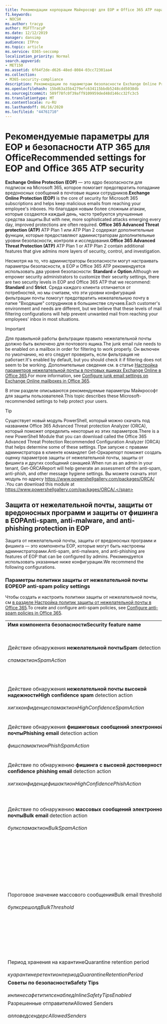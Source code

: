 ```yaml
---
title: Рекомендации корпорации Майкрософт для EOP и Office 365 ATP параметры безопасности, рекомендации, инфраструктура политики отправителей, создание отчетов о сообщениях на основе домена и соответствие, DomainKeys identified mail идентифицированные сообщения, действия, как работает, базовые показатели безопасности, базовые показатели для EOP, базовые показатели для ATP, Setup ATP, Настройка EOP, Настройка ATP, Настройка EOP, Настройка безопасности
f1.keywords:
- NOCSH
ms.author: tracyp
author: MSFTTracyP
ms.date: 12/12/2019
manager: dansimp
audience: ITPro
ms.topic: article
ms.service: O365-seccomp
localization_priority: Normal
search.appverid:
- MET150
ms.assetid: 6f64f2de-d626-48ed-8084-03cc72301aa4
ms.collection:
- M365-security-compliance
description: Рекомендации по параметрам безопасности Exchange Online Protection (EOP) и Advanced Threat protection (ATP) Каковы текущие рекомендации по стандартной защите? Что следует использовать, если требуется более высокий ранг? И какие дополнительные возможности вы получаете, если вы также используете Advanced Threat protection (ATP)?
ms.openlocfilehash: 15bd63a35b4279efc634115bbdb5248cdd5038db
ms.sourcegitcommit: 589f78fc0f39aff9109959ded48d146cc32fc3c5
ms.translationtype: MT
ms.contentlocale: ru-RU
ms.lasthandoff: 06/16/2020
ms.locfileid: "44761710"
---
```

# <a name="recommended-settings-for-eop-and-office-365-atp-security"></a><span data-ttu-id="83c0c-106">Рекомендуемые параметры для EOP и безопасности ATP 365 для Office</span><span class="sxs-lookup"><span data-stu-id="83c0c-106">Recommended settings for EOP and Office 365 ATP security</span></span>

<span data-ttu-id="83c0c-107">**Exchange Online Protection (EOP)** — это ядро безопасности для подписок на Microsoft 365, которое помогает предотвратить попадание вредоносных сообщений в почтовые ящики сотрудников.</span><span class="sxs-lookup"><span data-stu-id="83c0c-107">**Exchange Online Protection (EOP)** is the core of security for Microsoft 365 subscriptions and helps keep malicious emails from reaching your employee's inboxes.</span></span> <span data-ttu-id="83c0c-108">Но благодаря новым более сложным атакам, которые создаются каждый день, часто требуются улучшенные средства защиты.</span><span class="sxs-lookup"><span data-stu-id="83c0c-108">But with new, more sophisticated attacks emerging every day, improved protections are often required.</span></span> <span data-ttu-id="83c0c-109">**Office 365 Advanced Threat protection (ATP)** ATP Plan 1 или ATP Plan 2 содержат дополнительные функции, которые предоставляют администраторам дополнительные уровни безопасности, контроля и исследования.</span><span class="sxs-lookup"><span data-stu-id="83c0c-109">**Office 365 Advanced Threat Protection (ATP)** ATP Plan 1 or ATP Plan 2 contain additional features that give admins more layers of security, control, and investigation.</span></span>

<span data-ttu-id="83c0c-110">Несмотря на то, что администраторы безопасности могут настраивать параметры безопасности, в EOP и Office 365 ATP рекомендуется использовать два уровня безопасности: **Standard** и **Option**.</span><span class="sxs-lookup"><span data-stu-id="83c0c-110">Although we empower security administrators to customize their security settings, there are two security levels in EOP and Office 365 ATP that we recommend: **Standard** and **Strict**.</span></span> <span data-ttu-id="83c0c-111">Среда каждого клиента отличается от потребностей, но мы считаем, что эти уровни конфигураций фильтрации почты помогут предотвратить нежелательную почту в папке "Входящие" сотрудников в большинстве случаев.</span><span class="sxs-lookup"><span data-stu-id="83c0c-111">Each customer's environment and needs are different, but we believe that these levels of mail filtering configurations will help prevent unwanted mail from reaching your employees' inbox in most situations.</span></span>

> [!IMPORTANT]
> <span data-ttu-id="83c0c-112">Для правильной работы фильтрации правило нежелательной почты должно быть включено для почтового ящика.</span><span class="sxs-lookup"><span data-stu-id="83c0c-112">The junk email rule needs to be enabled on a mailbox in order for filtering to work properly.</span></span> <span data-ttu-id="83c0c-113">Он включен по умолчанию, но его следует проверить, если фильтрация не работает.</span><span class="sxs-lookup"><span data-stu-id="83c0c-113">It's enabled by default, but you should check it if filtering does not seem to be working.</span></span> <span data-ttu-id="83c0c-114">Дополнительные сведения см. в статье [Настройка параметров нежелательной почты в почтовых ящиках Exchange Online в Office 365](configure-junk-email-settings-on-exo-mailboxes.md).</span><span class="sxs-lookup"><span data-stu-id="83c0c-114">For more information, see [Configure junk email settings on Exchange Online mailboxes in Office 365](configure-junk-email-settings-on-exo-mailboxes.md).</span></span>

<span data-ttu-id="83c0c-115">В этом разделе описываются рекомендуемые параметры Майкрософт для защиты пользователей.</span><span class="sxs-lookup"><span data-stu-id="83c0c-115">This topic describes these Microsoft-recommended settings to help protect your users.</span></span>

> [!TIP]
> <span data-ttu-id="83c0c-116">Существует новый модуль PowerShell, который можно скачать под названием Office 365 Advanced Threat protection Analyzer (ORCA), который поможет определить некоторые из этих параметров.</span><span class="sxs-lookup"><span data-stu-id="83c0c-116">There is a new PowerShell Module that you can download called the Office 365 Advanced Threat Protection Recommended Configuration Analyzer (ORCA) that helps determine some of these settings.</span></span> <span data-ttu-id="83c0c-117">При запуске с правами администратора в клиенте командлет Get-Оркарепорт поможет создать оценку параметров защиты от нежелательной почты, защиты от фишинга и других сообщений санацией.</span><span class="sxs-lookup"><span data-stu-id="83c0c-117">When run as an admin in your tenant, Get-ORCAReport will help generate an assessment of the anti-spam, anti-phish, and other message hygiene settings.</span></span> <span data-ttu-id="83c0c-118">Вы можете скачать этот модуль по адресу https://www.powershellgallery.com/packages/ORCA/ .</span><span class="sxs-lookup"><span data-stu-id="83c0c-118">You can download this module at https://www.powershellgallery.com/packages/ORCA/.</span></span>

## <a name="anti-spam-anti-malware-and-anti-phishing-protection-in-eop"></a><span data-ttu-id="83c0c-119">Защита от нежелательной почты, защиты от вредоносных программ и защиты от фишинга в EOP</span><span class="sxs-lookup"><span data-stu-id="83c0c-119">Anti-spam, anti-malware, and anti-phishing protection in EOP</span></span>

<span data-ttu-id="83c0c-120">Защита от нежелательной почты, защиты от вредоносных программ и фишинга — это компоненты EOP, которые могут быть настроены администраторами.</span><span class="sxs-lookup"><span data-stu-id="83c0c-120">Anti-spam, anti-malware, and anti-phishing are features of EOP that can be configured by admins.</span></span> <span data-ttu-id="83c0c-121">Рекомендуется использовать указанные ниже конфигурации.</span><span class="sxs-lookup"><span data-stu-id="83c0c-121">We recommend the following configurations.</span></span>

### <a name="eop-anti-spam-policy-settings"></a><span data-ttu-id="83c0c-122">Параметры политики защиты от нежелательной почты EOP</span><span class="sxs-lookup"><span data-stu-id="83c0c-122">EOP anti-spam policy settings</span></span>

<span data-ttu-id="83c0c-123">Чтобы создать и настроить политики защиты от нежелательной почты, см [в разделе Настройка политик защиты от нежелательной почты в Office 365](configure-your-spam-filter-policies.md).</span><span class="sxs-lookup"><span data-stu-id="83c0c-123">To create and configure anti-spam policies, see [Configure anti-spam policies in Office 365](configure-your-spam-filter-policies.md).</span></span>

|||||
|---|---|---|---|
|<span data-ttu-id="83c0c-124">**Имя компонента безопасности**</span><span class="sxs-lookup"><span data-stu-id="83c0c-124">**Security feature name**</span></span>|<span data-ttu-id="83c0c-125">**Standard**</span><span class="sxs-lookup"><span data-stu-id="83c0c-125">**Standard**</span></span>|<span data-ttu-id="83c0c-126">**Жестк**</span><span class="sxs-lookup"><span data-stu-id="83c0c-126">**Strict**</span></span>|<span data-ttu-id="83c0c-127">**Comment**</span><span class="sxs-lookup"><span data-stu-id="83c0c-127">**Comment**</span></span>|
|<span data-ttu-id="83c0c-128">Действие обнаружения **нежелательной почты**</span><span class="sxs-lookup"><span data-stu-id="83c0c-128">**Spam** detection action</span></span> <br/><br/> <span data-ttu-id="83c0c-129">_спамактион_</span><span class="sxs-lookup"><span data-stu-id="83c0c-129">_SpamAction_</span></span>|<span data-ttu-id="83c0c-130">**Переместить сообщение в папку "Нежелательная почта"**</span><span class="sxs-lookup"><span data-stu-id="83c0c-130">**Move message to Junk Email folder**</span></span> <br/><br/> `MoveToJmf`|<span data-ttu-id="83c0c-131">**Отправить сообщение на карантин**</span><span class="sxs-lookup"><span data-stu-id="83c0c-131">**Quarantine message**</span></span> <br/><br/> `Quarantine`||
|<span data-ttu-id="83c0c-132">Действие обнаружения **нежелательной почты высокой надежности**</span><span class="sxs-lookup"><span data-stu-id="83c0c-132">**High confidence spam** detection action</span></span> <br/><br/> <span data-ttu-id="83c0c-133">_хигхконфиденцеспамактион_</span><span class="sxs-lookup"><span data-stu-id="83c0c-133">_HighConfidenceSpamAction_</span></span>|<span data-ttu-id="83c0c-134">**Отправить сообщение на карантин**</span><span class="sxs-lookup"><span data-stu-id="83c0c-134">**Quarantine message**</span></span> <br/><br/> `Quarantine`|<span data-ttu-id="83c0c-135">**Отправить сообщение на карантин**</span><span class="sxs-lookup"><span data-stu-id="83c0c-135">**Quarantine message**</span></span> <br/><br/> `Quarantine`||
|<span data-ttu-id="83c0c-136">Действие обнаружения **фишинговых сообщений электронной почты**</span><span class="sxs-lookup"><span data-stu-id="83c0c-136">**Phishing email** detection action</span></span> <br/><br/> <span data-ttu-id="83c0c-137">_фишспамактион_</span><span class="sxs-lookup"><span data-stu-id="83c0c-137">_PhishSpamAction_</span></span>|<span data-ttu-id="83c0c-138">**Отправить сообщение на карантин**</span><span class="sxs-lookup"><span data-stu-id="83c0c-138">**Quarantine message**</span></span> <br/><br/> `Quarantine`|<span data-ttu-id="83c0c-139">**Отправить сообщение на карантин**</span><span class="sxs-lookup"><span data-stu-id="83c0c-139">**Quarantine message**</span></span> <br/><br/> `Quarantine`||
|<span data-ttu-id="83c0c-140">Действие по обнаружению **фишинга с высокой достоверностью**</span><span class="sxs-lookup"><span data-stu-id="83c0c-140">**High confidence phishing email** detection action</span></span> <br/><br/> <span data-ttu-id="83c0c-141">_хигхконфиденцефишактион_</span><span class="sxs-lookup"><span data-stu-id="83c0c-141">_HighConfidencePhishAction_</span></span>|<span data-ttu-id="83c0c-142">**Отправить сообщение на карантин**</span><span class="sxs-lookup"><span data-stu-id="83c0c-142">**Quarantine message**</span></span> <br/><br/> `Quarantine`|<span data-ttu-id="83c0c-143">**Отправить сообщение на карантин**</span><span class="sxs-lookup"><span data-stu-id="83c0c-143">**Quarantine message**</span></span> <br/><br/> `Quarantine`||
|<span data-ttu-id="83c0c-144">Действие по обнаружению **массовых сообщений электронной почты**</span><span class="sxs-lookup"><span data-stu-id="83c0c-144">**Bulk email** detection action</span></span> <br/><br/> <span data-ttu-id="83c0c-145">_булкспамактион_</span><span class="sxs-lookup"><span data-stu-id="83c0c-145">_BulkSpamAction_</span></span>|<span data-ttu-id="83c0c-146">**Переместить сообщение в папку "Нежелательная почта"**</span><span class="sxs-lookup"><span data-stu-id="83c0c-146">**Move message to Junk Email folder**</span></span> <br/><br/> `MoveToJmf`|<span data-ttu-id="83c0c-147">**Отправить сообщение на карантин**</span><span class="sxs-lookup"><span data-stu-id="83c0c-147">**Quarantine message**</span></span> <br/><br/> `Quarantine`||
|<span data-ttu-id="83c0c-148">Пороговое значение массового сообщения</span><span class="sxs-lookup"><span data-stu-id="83c0c-148">Bulk email threshold</span></span> <br/><br/> <span data-ttu-id="83c0c-149">_булксрешолд_</span><span class="sxs-lookup"><span data-stu-id="83c0c-149">_BulkThreshold_</span></span>|<span data-ttu-id="83c0c-150">6 </span><span class="sxs-lookup"><span data-stu-id="83c0c-150">6</span></span>|<span data-ttu-id="83c0c-151">4 </span><span class="sxs-lookup"><span data-stu-id="83c0c-151">4</span></span>|<span data-ttu-id="83c0c-152">Значение по умолчанию в настоящий момент равно 7, но рекомендуется изменить его на 6.</span><span class="sxs-lookup"><span data-stu-id="83c0c-152">The default value is currently 7, but we recommend that you change it to 6.</span></span> <span data-ttu-id="83c0c-153">Дополнительные сведения см. [в статье уровень жалоб (BCL) в Office 365](bulk-complaint-level-values.md).</span><span class="sxs-lookup"><span data-stu-id="83c0c-153">For details, see [Bulk complaint level (BCL) in Office 365](bulk-complaint-level-values.md).</span></span>|
|<span data-ttu-id="83c0c-154">Период хранения на карантине</span><span class="sxs-lookup"><span data-stu-id="83c0c-154">Quarantine retention period</span></span> <br/><br/> <span data-ttu-id="83c0c-155">_куарантинеретентионпериод_</span><span class="sxs-lookup"><span data-stu-id="83c0c-155">_QuarantineRetentionPeriod_</span></span>|<span data-ttu-id="83c0c-156">30 дней</span><span class="sxs-lookup"><span data-stu-id="83c0c-156">30 days</span></span>|<span data-ttu-id="83c0c-157">30 дней</span><span class="sxs-lookup"><span data-stu-id="83c0c-157">30 days</span></span>||
|<span data-ttu-id="83c0c-158">**Советы по безопасности**</span><span class="sxs-lookup"><span data-stu-id="83c0c-158">**Safety Tips**</span></span> <br/><br/> <span data-ttu-id="83c0c-159">_инлинесафетитипсенаблед_</span><span class="sxs-lookup"><span data-stu-id="83c0c-159">_InlineSafetyTipsEnabled_</span></span>|<span data-ttu-id="83c0c-160">Вкл.</span><span class="sxs-lookup"><span data-stu-id="83c0c-160">On</span></span> <br/><br/> `$true`|<span data-ttu-id="83c0c-161">Вкл.</span><span class="sxs-lookup"><span data-stu-id="83c0c-161">On</span></span> <br/><br/> `$true`||
|<span data-ttu-id="83c0c-162">Разрешенные отправители</span><span class="sxs-lookup"><span data-stu-id="83c0c-162">Allowed Senders</span></span> <br/><br/> <span data-ttu-id="83c0c-163">_алловедсендерс_</span><span class="sxs-lookup"><span data-stu-id="83c0c-163">_AllowedSenders_</span></span>|<span data-ttu-id="83c0c-164">Нет</span><span class="sxs-lookup"><span data-stu-id="83c0c-164">None</span></span>|<span data-ttu-id="83c0c-165">Нет</span><span class="sxs-lookup"><span data-stu-id="83c0c-165">None</span></span>||
|<span data-ttu-id="83c0c-166">Допустимые домены отправителей</span><span class="sxs-lookup"><span data-stu-id="83c0c-166">Allowed Sender Domains</span></span> <br/><br/> <span data-ttu-id="83c0c-167">_алловедсендердомаинс_</span><span class="sxs-lookup"><span data-stu-id="83c0c-167">_AllowedSenderDomains_</span></span>|<span data-ttu-id="83c0c-168">Нет</span><span class="sxs-lookup"><span data-stu-id="83c0c-168">None</span></span>|<span data-ttu-id="83c0c-169">Нет</span><span class="sxs-lookup"><span data-stu-id="83c0c-169">None</span></span>|<span data-ttu-id="83c0c-170">Добавление доменов, которым вы владеете (также известными как _обслуживаемые домены_), в список разрешенных отправителей не требуется.</span><span class="sxs-lookup"><span data-stu-id="83c0c-170">Adding domains that you own (also known as _accepted domains_) to the allowed senders list is not required.</span></span> <span data-ttu-id="83c0c-171">На самом деле он считается высоким риском, так как создает возможности для неудачных субъектов, чтобы отправлять вам сообщения, которые в противном случае будут отфильтровать. Используйте [логику подделки](learn-about-spoof-intelligence.md) в центре безопасности & соответствия требованиям на странице **Параметры защиты от нежелательной почты** , чтобы просмотреть всех отправителей, которые подделывать адреса электронной почты отправителя в доменах электронной почты организации или подделывать адреса электронной почты отправителя во внешних доменах.</span><span class="sxs-lookup"><span data-stu-id="83c0c-171">In fact, it's considered high risk since it creates opportunities for bad actors to send you mail that would otherwise be filtered out. Use [spoof intelligence](learn-about-spoof-intelligence.md) in the Security & Compliance Center on the **Anti-spam settings** page to review all senders who are spoofing sender email addresses in your organization's email domains or spoofing sender email addresses in external domains.</span></span>|
|<span data-ttu-id="83c0c-172">Заблокированные отправители</span><span class="sxs-lookup"><span data-stu-id="83c0c-172">Blocked Senders</span></span> <br/><br/> <span data-ttu-id="83c0c-173">_блоккедсендерс_</span><span class="sxs-lookup"><span data-stu-id="83c0c-173">_BlockedSenders_</span></span>|<span data-ttu-id="83c0c-174">Нет</span><span class="sxs-lookup"><span data-stu-id="83c0c-174">None</span></span>|<span data-ttu-id="83c0c-175">Нет</span><span class="sxs-lookup"><span data-stu-id="83c0c-175">None</span></span>||
|<span data-ttu-id="83c0c-176">Заблокированные домены отправителей</span><span class="sxs-lookup"><span data-stu-id="83c0c-176">Blocked Sender Domains</span></span> <br/><br/> <span data-ttu-id="83c0c-177">_блоккедсендердомаинс_</span><span class="sxs-lookup"><span data-stu-id="83c0c-177">_BlockedSenderDomains_</span></span>|<span data-ttu-id="83c0c-178">Нет</span><span class="sxs-lookup"><span data-stu-id="83c0c-178">None</span></span>|<span data-ttu-id="83c0c-179">Нет</span><span class="sxs-lookup"><span data-stu-id="83c0c-179">None</span></span>||
|<span data-ttu-id="83c0c-180">**Включить уведомления пользователя о нежелательной почте**</span><span class="sxs-lookup"><span data-stu-id="83c0c-180">**Enable end-user spam notifications**</span></span> <br/><br/> <span data-ttu-id="83c0c-181">_енаблиндусерспамнотификатионс_</span><span class="sxs-lookup"><span data-stu-id="83c0c-181">_EnableEndUserSpamNotifications_</span></span>|<span data-ttu-id="83c0c-182">Включена</span><span class="sxs-lookup"><span data-stu-id="83c0c-182">Enabled</span></span> <br/><br/> `$true`|<span data-ttu-id="83c0c-183">Включена</span><span class="sxs-lookup"><span data-stu-id="83c0c-183">Enabled</span></span> <br/><br/> `$true`||
|<span data-ttu-id="83c0c-184">**Отправлять уведомления пользователя о нежелательной почте каждые (дн.)**</span><span class="sxs-lookup"><span data-stu-id="83c0c-184">**Send end-user spam notifications every (days)**</span></span> <br/><br/> <span data-ttu-id="83c0c-185">_ендусерспамнотификатионфрекуенци_</span><span class="sxs-lookup"><span data-stu-id="83c0c-185">_EndUserSpamNotificationFrequency_</span></span>|<span data-ttu-id="83c0c-186">за 3 дня;</span><span class="sxs-lookup"><span data-stu-id="83c0c-186">3 days</span></span>|<span data-ttu-id="83c0c-187">за 3 дня;</span><span class="sxs-lookup"><span data-stu-id="83c0c-187">3 days</span></span>||
|<span data-ttu-id="83c0c-188">**Нежелательная почта**</span><span class="sxs-lookup"><span data-stu-id="83c0c-188">**Spam ZAP**</span></span> <br/><br/> <span data-ttu-id="83c0c-189">_спамзапенаблед_</span><span class="sxs-lookup"><span data-stu-id="83c0c-189">_SpamZapEnabled_</span></span>|<span data-ttu-id="83c0c-190">Включена</span><span class="sxs-lookup"><span data-stu-id="83c0c-190">Enabled</span></span> <br/><br/> `$true`|<span data-ttu-id="83c0c-191">Включена</span><span class="sxs-lookup"><span data-stu-id="83c0c-191">Enabled</span></span> <br/><br/> `$true`||
|<span data-ttu-id="83c0c-192">**Фишинг ZAP**</span><span class="sxs-lookup"><span data-stu-id="83c0c-192">**Phish ZAP**</span></span> <br/><br/> <span data-ttu-id="83c0c-193">_фишзапенаблед_</span><span class="sxs-lookup"><span data-stu-id="83c0c-193">_PhishZapEnabled_</span></span>|<span data-ttu-id="83c0c-194">Включена</span><span class="sxs-lookup"><span data-stu-id="83c0c-194">Enabled</span></span> <br/><br/> `$true`|<span data-ttu-id="83c0c-195">Включена</span><span class="sxs-lookup"><span data-stu-id="83c0c-195">Enabled</span></span> <br/><br/> `$true`||
|<span data-ttu-id="83c0c-196">_маркасспамбулкмаил_</span><span class="sxs-lookup"><span data-stu-id="83c0c-196">_MarkAsSpamBulkMail_</span></span>|<span data-ttu-id="83c0c-197">Вкл.</span><span class="sxs-lookup"><span data-stu-id="83c0c-197">On</span></span>|<span data-ttu-id="83c0c-198">Вкл.</span><span class="sxs-lookup"><span data-stu-id="83c0c-198">On</span></span>|<span data-ttu-id="83c0c-199">Этот параметр доступен только в PowerShell.</span><span class="sxs-lookup"><span data-stu-id="83c0c-199">This setting is only available in PowerShell.</span></span>|
|

<span data-ttu-id="83c0c-200">В политиках защиты от нежелательной почты можно использовать несколько дополнительных параметров расширенного фильтра нежелательной почты.</span><span class="sxs-lookup"><span data-stu-id="83c0c-200">There are several other Advanced Spam Filter (ASF) settings in anti-spam policies that are in the process of being deprecated.</span></span> <span data-ttu-id="83c0c-201">Дополнительные сведения о временных шкалах для амортизации этих функций будут общаться за пределом этой темы.</span><span class="sxs-lookup"><span data-stu-id="83c0c-201">More information on the timelines for the depreciation of these features will be communicated outside of this topic.</span></span>

<span data-ttu-id="83c0c-202">Рекомендуется **отключить эти параметры ASF** для **стандартных** и **ограниченных** уровней.</span><span class="sxs-lookup"><span data-stu-id="83c0c-202">We recommend that you turn these ASF settings **Off** for both **Standard** and **Strict** levels.</span></span> <span data-ttu-id="83c0c-203">Дополнительные сведения о параметрах ASF приведены [в разделе Advanced спам Filtering (ASF) в Office 365](advanced-spam-filtering-asf-options.md).</span><span class="sxs-lookup"><span data-stu-id="83c0c-203">For more information about ASF settings, see [Advanced Spam Filter (ASF) settings in Office 365](advanced-spam-filtering-asf-options.md).</span></span>

|||
|---|---|
|<span data-ttu-id="83c0c-204">**Имя компонента безопасности**</span><span class="sxs-lookup"><span data-stu-id="83c0c-204">**Security feature name**</span></span>|<span data-ttu-id="83c0c-205">**Comment**</span><span class="sxs-lookup"><span data-stu-id="83c0c-205">**Comment**</span></span>|
|<span data-ttu-id="83c0c-206">**Ссылки на изображения с удаленными сайтами** (_инкреасескоревисимажелинкс_)</span><span class="sxs-lookup"><span data-stu-id="83c0c-206">**Image links to remote sites** (_IncreaseScoreWithImageLinks_)</span></span>||
|<span data-ttu-id="83c0c-207">**Числовой IP-адрес в URL-адресе** (_инкреасескоревиснумериЦипс_)</span><span class="sxs-lookup"><span data-stu-id="83c0c-207">**Numeric IP address in URL** (_IncreaseScoreWithNumericIps_)</span></span>||
|<span data-ttu-id="83c0c-208">**UL-перенаправление на другой порт** (_инкреасескоревисредиректтусерпорт_)</span><span class="sxs-lookup"><span data-stu-id="83c0c-208">**UL redirect to other port** (_IncreaseScoreWithRedirectToOtherPort_)</span></span>||
|<span data-ttu-id="83c0c-209">**URL-адрес для веб-сайтов BIZ или info** (_инкреасескоревисбизоринфаурлс_)</span><span class="sxs-lookup"><span data-stu-id="83c0c-209">**URL to .biz or .info websites** (_IncreaseScoreWithBizOrInfoUrls_)</span></span>||
|<span data-ttu-id="83c0c-210">**Пустые сообщения** (_маркасспамемптимессажес_)</span><span class="sxs-lookup"><span data-stu-id="83c0c-210">**Empty messages** (_MarkAsSpamEmptyMessages_)</span></span>||
|<span data-ttu-id="83c0c-211">**JavaScript или VBScript в HTML** (_маркасспамжаваскриптинхтмл_)</span><span class="sxs-lookup"><span data-stu-id="83c0c-211">**JavaScript or VBScript in HTML** (_MarkAsSpamJavaScriptInHtml_)</span></span>||
|<span data-ttu-id="83c0c-212">**Теги Frame или IFRAME в HTML** (_маркасспамфрамесинхтмл_)</span><span class="sxs-lookup"><span data-stu-id="83c0c-212">**Frame or IFrame tags in HTML** (_MarkAsSpamFramesInHtml_)</span></span>||
|<span data-ttu-id="83c0c-213">**Теги объекта в HTML** (_маркасспамобжекттагсинхтмл_)</span><span class="sxs-lookup"><span data-stu-id="83c0c-213">**Object tags in HTML** (_MarkAsSpamObjectTagsInHtml_)</span></span>||
|<span data-ttu-id="83c0c-214">**Внедрение тегов в HTML** (_маркасспамембедтагсинхтмл_)</span><span class="sxs-lookup"><span data-stu-id="83c0c-214">**Embed tags in HTML** (_MarkAsSpamEmbedTagsInHtml_)</span></span>||
|<span data-ttu-id="83c0c-215">**Теги форм в HTML** (_маркасспамформтагсинхтмл_)</span><span class="sxs-lookup"><span data-stu-id="83c0c-215">**Form tags in HTML** (_MarkAsSpamFormTagsInHtml_)</span></span>||
|<span data-ttu-id="83c0c-216">**Ошибки на веб-сайте в HTML** (_маркасспамвеббугсинхтмл_)</span><span class="sxs-lookup"><span data-stu-id="83c0c-216">**Web bugs in HTML** (_MarkAsSpamWebBugsInHtml_)</span></span>||
|<span data-ttu-id="83c0c-217">**Применение списка конфиденциальных слов** (_маркасспамсенситивевордлист_)</span><span class="sxs-lookup"><span data-stu-id="83c0c-217">**Apply sensitive word list** (_MarkAsSpamSensitiveWordList_)</span></span>||
|<span data-ttu-id="83c0c-218">**Запись SPF: неисправность жесткого диска** (_маркасспамспфрекордхардфаил_)</span><span class="sxs-lookup"><span data-stu-id="83c0c-218">**SPF record: hard fail** (_MarkAsSpamSpfRecordHardFail_)</span></span>||
|<span data-ttu-id="83c0c-219">**Фильтрация кодов отправителя: неисправность** (_маркасспамфромаддрессаусфаил_)</span><span class="sxs-lookup"><span data-stu-id="83c0c-219">**Conditional Sender ID filtering: hard fail** (_MarkAsSpamFromAddressAuthFail_)</span></span>||
|<span data-ttu-id="83c0c-220">**Рассеивание отчета о недоставке** (_маркасспамндрбаккскаттер_)</span><span class="sxs-lookup"><span data-stu-id="83c0c-220">**NDR backscatter** (_MarkAsSpamNdrBackscatter_)</span></span>||
|

#### <a name="eop-outbound-spam-policy-settings"></a><span data-ttu-id="83c0c-221">Параметры политики исходящей нежелательной почты EOP</span><span class="sxs-lookup"><span data-stu-id="83c0c-221">EOP outbound spam policy settings</span></span>

<span data-ttu-id="83c0c-222">Чтобы создать и настроить политики нежелательной почты, см [в разделе Настройка фильтрации исходящих нежелательной почты в Office 365](configure-the-outbound-spam-policy.md).</span><span class="sxs-lookup"><span data-stu-id="83c0c-222">To create and configure outbound spam policies, see [Configure outbound spam filtering in Office 365](configure-the-outbound-spam-policy.md).</span></span>

<span data-ttu-id="83c0c-223">Дополнительные сведения о пределах отправки по умолчанию в [службе см.](https://docs.microsoft.com/office365/servicedescriptions/exchange-online-service-description/exchange-online-limits#sending-limits-1)</span><span class="sxs-lookup"><span data-stu-id="83c0c-223">For more information about the default sending limits in the service, see [Sending limits](https://docs.microsoft.com/office365/servicedescriptions/exchange-online-service-description/exchange-online-limits#sending-limits-1)</span></span>

|||||
|---|---|---|---|
|<span data-ttu-id="83c0c-224">**Имя компонента безопасности**</span><span class="sxs-lookup"><span data-stu-id="83c0c-224">**Security feature name**</span></span>|<span data-ttu-id="83c0c-225">**Standard**</span><span class="sxs-lookup"><span data-stu-id="83c0c-225">**Standard**</span></span>|<span data-ttu-id="83c0c-226">**Жестк**</span><span class="sxs-lookup"><span data-stu-id="83c0c-226">**Strict**</span></span>|<span data-ttu-id="83c0c-227">**Comment**</span><span class="sxs-lookup"><span data-stu-id="83c0c-227">**Comment**</span></span>|
|<span data-ttu-id="83c0c-228">**Максимальное количество получателей на одного пользователя: внешнее почасовое ограничение**</span><span class="sxs-lookup"><span data-stu-id="83c0c-228">**Maximum number of recipients per user: External hourly limit**</span></span> <br/><br/> <span data-ttu-id="83c0c-229">_реЦипиентлимитекстерналперхаур_</span><span class="sxs-lookup"><span data-stu-id="83c0c-229">_RecipientLimitExternalPerHour_</span></span>|<span data-ttu-id="83c0c-230">500</span><span class="sxs-lookup"><span data-stu-id="83c0c-230">500</span></span>|<span data-ttu-id="83c0c-231">400</span><span class="sxs-lookup"><span data-stu-id="83c0c-231">400</span></span>||
|<span data-ttu-id="83c0c-232">**Максимальное количество получателей на одного пользователя: внутреннее почасовое ограничение**</span><span class="sxs-lookup"><span data-stu-id="83c0c-232">**Maximum number of recipients per user: Internal hourly limit**</span></span> <br/><br/> <span data-ttu-id="83c0c-233">_реЦипиентлимитинтерналперхаур_</span><span class="sxs-lookup"><span data-stu-id="83c0c-233">_RecipientLimitInternalPerHour_</span></span>|<span data-ttu-id="83c0c-234">1000</span><span class="sxs-lookup"><span data-stu-id="83c0c-234">1000</span></span>|<span data-ttu-id="83c0c-235">800</span><span class="sxs-lookup"><span data-stu-id="83c0c-235">800</span></span>||
|<span data-ttu-id="83c0c-236">**Максимальное количество получателей на одного пользователя: ежедневное ограничение**</span><span class="sxs-lookup"><span data-stu-id="83c0c-236">**Maximum number of recipients per user: Daily limit**</span></span> <br/><br/> <span data-ttu-id="83c0c-237">_реЦипиентлимитпердай_</span><span class="sxs-lookup"><span data-stu-id="83c0c-237">_RecipientLimitPerDay_</span></span>|<span data-ttu-id="83c0c-238">1000</span><span class="sxs-lookup"><span data-stu-id="83c0c-238">1000</span></span>|<span data-ttu-id="83c0c-239">800</span><span class="sxs-lookup"><span data-stu-id="83c0c-239">800</span></span>||
|<span data-ttu-id="83c0c-240">**Действие при превышении пользователем предельных значений**</span><span class="sxs-lookup"><span data-stu-id="83c0c-240">**Action when a user exceeds the limits**</span></span> <br/><br/> <span data-ttu-id="83c0c-241">_актионвхенсрешолдреачед_</span><span class="sxs-lookup"><span data-stu-id="83c0c-241">_ActionWhenThresholdReached_</span></span>|<span data-ttu-id="83c0c-242">**Запретить пользователю отправлять почту**</span><span class="sxs-lookup"><span data-stu-id="83c0c-242">**Restrict the user from sending mail**</span></span> <br/><br/> `BlockUser`|<span data-ttu-id="83c0c-243">**Запретить пользователю отправлять почту**</span><span class="sxs-lookup"><span data-stu-id="83c0c-243">**Restrict the user from sending mail**</span></span> <br/><br/> `BlockUser`||
|

### <a name="eop-anti-malware-policy-settings"></a><span data-ttu-id="83c0c-244">Параметры политики защиты от вредоносных программ EOP</span><span class="sxs-lookup"><span data-stu-id="83c0c-244">EOP anti-malware policy settings</span></span>

<span data-ttu-id="83c0c-245">Чтобы создать и настроить политики защиты от вредоносных программ, ознакомьтесь со статьей [Настройка политик защиты от вредоносных программ в Office 365](configure-anti-malware-policies.md).</span><span class="sxs-lookup"><span data-stu-id="83c0c-245">To create and configure anti-malware policies, see [Configure anti-malware policies in Office 365](configure-anti-malware-policies.md).</span></span>

|||||
|---|---|---|---|
|<span data-ttu-id="83c0c-246">**Имя компонента безопасности**</span><span class="sxs-lookup"><span data-stu-id="83c0c-246">**Security feature name**</span></span>|<span data-ttu-id="83c0c-247">**Standard**</span><span class="sxs-lookup"><span data-stu-id="83c0c-247">**Standard**</span></span>|<span data-ttu-id="83c0c-248">**Жестк**</span><span class="sxs-lookup"><span data-stu-id="83c0c-248">**Strict**</span></span>|<span data-ttu-id="83c0c-249">**Comment**</span><span class="sxs-lookup"><span data-stu-id="83c0c-249">**Comment**</span></span>|
|<span data-ttu-id="83c0c-250">**Хотите ли вы уведомлять получателей, если их сообщения помещены в карантин?**</span><span class="sxs-lookup"><span data-stu-id="83c0c-250">**Do you want to notify recipients if their messages are quarantined?**</span></span> <br/><br/> <span data-ttu-id="83c0c-251">_Действие_</span><span class="sxs-lookup"><span data-stu-id="83c0c-251">_Action_</span></span>|<span data-ttu-id="83c0c-252">Нет</span><span class="sxs-lookup"><span data-stu-id="83c0c-252">No</span></span> <br/><br/> <span data-ttu-id="83c0c-253">_DeleteMessage_</span><span class="sxs-lookup"><span data-stu-id="83c0c-253">_DeleteMessage_</span></span>|<span data-ttu-id="83c0c-254">Нет</span><span class="sxs-lookup"><span data-stu-id="83c0c-254">No</span></span> <br/><br/> <span data-ttu-id="83c0c-255">_DeleteMessage_</span><span class="sxs-lookup"><span data-stu-id="83c0c-255">_DeleteMessage_</span></span>|<span data-ttu-id="83c0c-256">Если во вложении электронной почты обнаружены вредоносные программы, сообщение помещается в карантин и может быть запущено только администратором.</span><span class="sxs-lookup"><span data-stu-id="83c0c-256">If malware is detected in an email attachment, the message is quarantined and can be released only by an admin.</span></span>|
|<span data-ttu-id="83c0c-257">**Фильтр типов вложений Common**</span><span class="sxs-lookup"><span data-stu-id="83c0c-257">**Common Attachment Types Filter**</span></span> <br/><br/> <span data-ttu-id="83c0c-258">_енаблефилефилтер_</span><span class="sxs-lookup"><span data-stu-id="83c0c-258">_EnableFileFilter_</span></span>|<span data-ttu-id="83c0c-259">Вкл.</span><span class="sxs-lookup"><span data-stu-id="83c0c-259">On</span></span> <br/><br/> `$true`|<span data-ttu-id="83c0c-260">Вкл.</span><span class="sxs-lookup"><span data-stu-id="83c0c-260">On</span></span> <br/><br/> `$true`|<span data-ttu-id="83c0c-261">Этот параметр позволяет поместить в карантин сообщения, содержащие исполняемые файлы, на основе типа файлов, независимо от содержимого вложения.</span><span class="sxs-lookup"><span data-stu-id="83c0c-261">This setting quarantines messages that contain executable attachments based on file type, regardless of the attachment content.</span></span>|
|<span data-ttu-id="83c0c-262">**Автоматическое удаление вредоносных программ с нулевым временем**</span><span class="sxs-lookup"><span data-stu-id="83c0c-262">**Malware Zero-hour Auto Purge**</span></span> <br/><br/> <span data-ttu-id="83c0c-263">_запенаблед_</span><span class="sxs-lookup"><span data-stu-id="83c0c-263">_ZapEnabled_</span></span>|<span data-ttu-id="83c0c-264">Вкл.</span><span class="sxs-lookup"><span data-stu-id="83c0c-264">On</span></span> <br/><br/> `$true`|<span data-ttu-id="83c0c-265">Вкл.</span><span class="sxs-lookup"><span data-stu-id="83c0c-265">On</span></span> <br/><br/> `$true`||
|<span data-ttu-id="83c0c-266">**Уведомление внутренних отправителей о** недоставленном сообщении</span><span class="sxs-lookup"><span data-stu-id="83c0c-266">**Notify internal senders** of the undelivered message</span></span> <br/><br/> <span data-ttu-id="83c0c-267">_енаблеинтерналсендернотификатионс_</span><span class="sxs-lookup"><span data-stu-id="83c0c-267">_EnableInternalSenderNotifications_</span></span>|<span data-ttu-id="83c0c-268">Отключено</span><span class="sxs-lookup"><span data-stu-id="83c0c-268">Disabled</span></span> <br/><br/> `$false`|<span data-ttu-id="83c0c-269">Отключено</span><span class="sxs-lookup"><span data-stu-id="83c0c-269">Disabled</span></span> <br/><br/> `$false`||
|<span data-ttu-id="83c0c-270">**Уведомление внешних отправителей** о недоставленном сообщении</span><span class="sxs-lookup"><span data-stu-id="83c0c-270">**Notify external senders** of the undelivered message</span></span> <br/><br/> <span data-ttu-id="83c0c-271">_енабликстерналсендернотификатионс_</span><span class="sxs-lookup"><span data-stu-id="83c0c-271">_EnableExternalSenderNotifications_</span></span>|<span data-ttu-id="83c0c-272">Отключено</span><span class="sxs-lookup"><span data-stu-id="83c0c-272">Disabled</span></span> <br/><br/> `$false`|<span data-ttu-id="83c0c-273">Отключено</span><span class="sxs-lookup"><span data-stu-id="83c0c-273">Disabled</span></span> <br/><br/> `$false`||
|

### <a name="eop-default-anti-phishing-policy-settings"></a><span data-ttu-id="83c0c-274">Параметры политики защиты от фишинга по умолчанию EOP</span><span class="sxs-lookup"><span data-stu-id="83c0c-274">EOP default anti-phishing policy settings</span></span>

<span data-ttu-id="83c0c-275">Дополнительные сведения об этих параметрах приведены в разделе [Параметры подделки](set-up-anti-phishing-policies.md#spoof-settings).</span><span class="sxs-lookup"><span data-stu-id="83c0c-275">For more information about these settings, see [Spoof settings](set-up-anti-phishing-policies.md#spoof-settings).</span></span> <span data-ttu-id="83c0c-276">Чтобы настроить эти параметры, ознакомьтесь со статьей [Настройка политик защиты от фишинга в EOP](configure-anti-phishing-policies-eop.md).</span><span class="sxs-lookup"><span data-stu-id="83c0c-276">To configure these settings, see [Configure anti-phishing policies in EOP](configure-anti-phishing-policies-eop.md).</span></span>

|||||
|---|---|---|---|
|<span data-ttu-id="83c0c-277">**Имя компонента безопасности**</span><span class="sxs-lookup"><span data-stu-id="83c0c-277">**Security feature name**</span></span>|<span data-ttu-id="83c0c-278">**Standard**</span><span class="sxs-lookup"><span data-stu-id="83c0c-278">**Standard**</span></span>|<span data-ttu-id="83c0c-279">**Жестк**</span><span class="sxs-lookup"><span data-stu-id="83c0c-279">**Strict**</span></span>|<span data-ttu-id="83c0c-280">**Comment**</span><span class="sxs-lookup"><span data-stu-id="83c0c-280">**Comment**</span></span>|
|<span data-ttu-id="83c0c-281">**Включение защиты от спуфинга**</span><span class="sxs-lookup"><span data-stu-id="83c0c-281">**Enable anti-spoofing protection**</span></span> <br/><br/> <span data-ttu-id="83c0c-282">_енаблеантиспуфенфорцемент_</span><span class="sxs-lookup"><span data-stu-id="83c0c-282">_EnableAntispoofEnforcement_</span></span>|<span data-ttu-id="83c0c-283">Вкл.</span><span class="sxs-lookup"><span data-stu-id="83c0c-283">On</span></span> <br/><br/> `$true`|<span data-ttu-id="83c0c-284">Вкл.</span><span class="sxs-lookup"><span data-stu-id="83c0c-284">On</span></span> <br/><br/> `$true`||
|<span data-ttu-id="83c0c-285">**Включить отправителя, не прошедшие проверку подлинности**</span><span class="sxs-lookup"><span data-stu-id="83c0c-285">**Enable Unauthenticated Sender**</span></span> <br/><br/> <span data-ttu-id="83c0c-286">_енаблеунаусентикатедсендер_</span><span class="sxs-lookup"><span data-stu-id="83c0c-286">_EnableUnauthenticatedSender_</span></span>|<span data-ttu-id="83c0c-287">Вкл.</span><span class="sxs-lookup"><span data-stu-id="83c0c-287">On</span></span> <br/><br/> `$true`|<span data-ttu-id="83c0c-288">Вкл.</span><span class="sxs-lookup"><span data-stu-id="83c0c-288">On</span></span> <br/><br/> `$true`|<span data-ttu-id="83c0c-289">Добавляет вопросительный знак (?) в фотографию отправителя в Outlook для неопределенных поддельных отправителей.</span><span class="sxs-lookup"><span data-stu-id="83c0c-289">Adds a question mark (?) to the sender's photo in Outlook for unidentified spoofed senders.</span></span> <span data-ttu-id="83c0c-290">Дополнительные сведения см в разделе [Параметры подделки в политиках защиты от фишинга](set-up-anti-phishing-policies.md).</span><span class="sxs-lookup"><span data-stu-id="83c0c-290">For more information, see [Spoof settings in anti-phishing policies](set-up-anti-phishing-policies.md).</span></span>|
|<span data-ttu-id="83c0c-291">**Если сообщение электронной почты отправлено пользователем, который не может подменить ваш домен**</span><span class="sxs-lookup"><span data-stu-id="83c0c-291">**If email is sent by someone who's not allowed to spoof your domain**</span></span> <br/><br/> <span data-ttu-id="83c0c-292">_аусентикатионфаилактион_</span><span class="sxs-lookup"><span data-stu-id="83c0c-292">_AuthenticationFailAction_</span></span>|<span data-ttu-id="83c0c-293">**Перемещение сообщения в папки "Нежелательная почта" получателей**</span><span class="sxs-lookup"><span data-stu-id="83c0c-293">**Move message to the recipients' Junk Email folders**</span></span> <br/><br/> `MoveToJmf`|<span data-ttu-id="83c0c-294">**Помещать сообщение в карантин**</span><span class="sxs-lookup"><span data-stu-id="83c0c-294">**Quarantine the message**</span></span> <br/><br/> `Quarantine`|<span data-ttu-id="83c0c-295">Это относится к заблокированным отправителям в [аналитике подделки](learn-about-spoof-intelligence.md).</span><span class="sxs-lookup"><span data-stu-id="83c0c-295">This applies to blocked senders in [spoof intelligence](learn-about-spoof-intelligence.md).</span></span>|
|

## <a name="office-365-advanced-threat-protection-security"></a><span data-ttu-id="83c0c-296">Безопасность Advanced Threat Protection в Office 365</span><span class="sxs-lookup"><span data-stu-id="83c0c-296">Office 365 Advanced Threat Protection security</span></span>

<span data-ttu-id="83c0c-297">Дополнительные преимущества для обеспечения безопасности возникают при использовании подписки на Office 365 Advanced Threat protection (ATP).</span><span class="sxs-lookup"><span data-stu-id="83c0c-297">Additional security benefits come with an Office 365 Advanced Threat Protection (ATP) subscription.</span></span> <span data-ttu-id="83c0c-298">Последние новости и сведения можно узнать [в статье Office 365 ATP](whats-new-in-office-365-atp.md).</span><span class="sxs-lookup"><span data-stu-id="83c0c-298">For the latest news and information, you can see [What's new in Office 365 ATP](whats-new-in-office-365-atp.md).</span></span>

<span data-ttu-id="83c0c-299">Пакет Office 365 ATP включает политики безопасных вложений и безопасных ссылок для предотвращения доставки электронной почты с потенциально вредоносными вложениями, а также для предотвращения щелчка потенциально небезопасных URL-адресов.</span><span class="sxs-lookup"><span data-stu-id="83c0c-299">Office 365 ATP includes the Safe Attachment and Safe Links policies to prevent email with potentially malicious attachments from being delivered, and to keep users from clicking potentially unsafe URLs.</span></span>

> [!IMPORTANT]
> <span data-ttu-id="83c0c-300">Расширенная защита от фишинга является одним из преимуществ подписки на Office 365 ATP.</span><span class="sxs-lookup"><span data-stu-id="83c0c-300">Advanced anti-phishing is one of the benefits of an Office 365 ATP subscription.</span></span> <span data-ttu-id="83c0c-301">Хотя она включена по умолчанию, ***необходимо*** настроить по крайней мере одну политику защиты от фишинга, прежде чем можно будет начать фильтрацию почты.</span><span class="sxs-lookup"><span data-stu-id="83c0c-301">Although it's enabled by default, you ***must*** configure at least one anti-phishing policy before it can start filtering mail.</span></span> <span data-ttu-id="83c0c-302">Если вы не настраиваете политики защиты от фишинга, пользователи могут получать опасные сообщения.</span><span class="sxs-lookup"><span data-stu-id="83c0c-302">Forgetting to configure anti-phishing policies could exposes users to risky emails.</span></span> <span data-ttu-id="83c0c-303">Не забудьте настроить политики защиты от фишинга после добавления подписки на Office 365 ATP.</span><span class="sxs-lookup"><span data-stu-id="83c0c-303">Be sure to configure your anti-phishing policies after you add an Office 365 ATP subscription.</span></span>

<span data-ttu-id="83c0c-304">Если вы добавили подписку на Office 365 ATP на свой EOP, настройте указанные ниже конфигурации.</span><span class="sxs-lookup"><span data-stu-id="83c0c-304">If you've added an Office 365 ATP subscription to your EOP, set the following configurations.</span></span>

### <a name="office-atp-anti-phishing-policy-settings"></a><span data-ttu-id="83c0c-305">Параметры политики защиты от фишинга для Office ATP</span><span class="sxs-lookup"><span data-stu-id="83c0c-305">Office ATP anti-phishing policy settings</span></span>

<span data-ttu-id="83c0c-306">Клиенты EOP получают базовые функции защиты от фишинга, описанные ранее, но Office 365 ATP содержит больше функций и элементов управления, которые помогают предотвращать, обнаруживать и устранять атаки.</span><span class="sxs-lookup"><span data-stu-id="83c0c-306">EOP customers get basic anti-phishing as previously described, but Office 365 ATP includes more features and control to help prevent, detect, and remediate against attacks.</span></span> <span data-ttu-id="83c0c-307">Чтобы создать и настроить эти политики, ознакомьтесь со статьей [Настройка политик защиты от фишинга ATP в Office 365](configure-atp-anti-phishing-policies.md).</span><span class="sxs-lookup"><span data-stu-id="83c0c-307">To create and configure these policies, see [Configure ATP anti-phishing policies in Office 365](configure-atp-anti-phishing-policies.md).</span></span>

#### <a name="impersonation-settings-in-atp-anti-phishing-policies"></a><span data-ttu-id="83c0c-308">Параметры олицетворения в политиках защиты от фишинга ATP</span><span class="sxs-lookup"><span data-stu-id="83c0c-308">Impersonation settings in ATP anti-phishing policies</span></span>

<span data-ttu-id="83c0c-309">Дополнительные сведения об этих параметрах см. [в разделе параметры олицетворения в политиках защиты от фишинга ATP](set-up-anti-phishing-policies.md#impersonation-settings-in-atp-anti-phishing-policies).</span><span class="sxs-lookup"><span data-stu-id="83c0c-309">For more information about these settings, see [Impersonation settings in ATP anti-phishing policies](set-up-anti-phishing-policies.md#impersonation-settings-in-atp-anti-phishing-policies).</span></span> <span data-ttu-id="83c0c-310">Чтобы настроить эти параметры, ознакомьтесь со статьей [Настройка политик защиты от фишинга ATP](configure-atp-anti-phishing-policies.md).</span><span class="sxs-lookup"><span data-stu-id="83c0c-310">To configure these settings, see [Configure ATP anti-phishing policies](configure-atp-anti-phishing-policies.md).</span></span>

|||||
|---|---|---|---|
|<span data-ttu-id="83c0c-311">**Имя компонента безопасности**</span><span class="sxs-lookup"><span data-stu-id="83c0c-311">**Security feature name**</span></span>|<span data-ttu-id="83c0c-312">**Standard**</span><span class="sxs-lookup"><span data-stu-id="83c0c-312">**Standard**</span></span>|<span data-ttu-id="83c0c-313">**Жестк**</span><span class="sxs-lookup"><span data-stu-id="83c0c-313">**Strict**</span></span>|<span data-ttu-id="83c0c-314">**Comment**</span><span class="sxs-lookup"><span data-stu-id="83c0c-314">**Comment**</span></span>|
|<span data-ttu-id="83c0c-315">Защищенные пользователи: **Добавление пользователей для защиты**</span><span class="sxs-lookup"><span data-stu-id="83c0c-315">Protected users: **Add users to protect**</span></span> <br/><br/> <span data-ttu-id="83c0c-316">_енаблетаржетедусерпротектион_</span><span class="sxs-lookup"><span data-stu-id="83c0c-316">_EnableTargetedUserProtection_</span></span> <br/><br/> <span data-ttu-id="83c0c-317">_TargetedUsersToProtect_</span><span class="sxs-lookup"><span data-stu-id="83c0c-317">_TargetedUsersToProtect_</span></span>|<span data-ttu-id="83c0c-318">Вкл.</span><span class="sxs-lookup"><span data-stu-id="83c0c-318">On</span></span> <br/><br/> `$true` <br/><br/> \<list of users\>|<span data-ttu-id="83c0c-319">Вкл.</span><span class="sxs-lookup"><span data-stu-id="83c0c-319">On</span></span> <br/><br/> `$true` <br/><br/> \<list of users\>|<span data-ttu-id="83c0c-320">Зависит от вашей организации, но мы рекомендуем добавлять пользователей в ключевые роли.</span><span class="sxs-lookup"><span data-stu-id="83c0c-320">Depends on your organization, but we recommend adding users in key roles.</span></span> <span data-ttu-id="83c0c-321">Это может быть ваш исполнитель, финансовый директор, а также другие старшие руководители.</span><span class="sxs-lookup"><span data-stu-id="83c0c-321">Internally, these might be your CEO, CFO, and other senior leaders.</span></span> <span data-ttu-id="83c0c-322">Они могут включать в себя участников Совета или ваших директоров.</span><span class="sxs-lookup"><span data-stu-id="83c0c-322">Externally, these could include council members or your board of directors.</span></span>|
|<span data-ttu-id="83c0c-323">Защищенные домены: **автоматически включать домены, которыми я хочу**</span><span class="sxs-lookup"><span data-stu-id="83c0c-323">Protected domains: **Automatically include the domains I own**</span></span> <br/><br/> <span data-ttu-id="83c0c-324">_енаблеорганизатиондомаинспротектион_</span><span class="sxs-lookup"><span data-stu-id="83c0c-324">_EnableOrganizationDomainsProtection_</span></span>|<span data-ttu-id="83c0c-325">Вкл.</span><span class="sxs-lookup"><span data-stu-id="83c0c-325">On</span></span> <br/><br/> `$true`|<span data-ttu-id="83c0c-326">Вкл.</span><span class="sxs-lookup"><span data-stu-id="83c0c-326">On</span></span> <br/><br/> `$true`||
|<span data-ttu-id="83c0c-327">Защищенные домены: **включить настраиваемые домены**</span><span class="sxs-lookup"><span data-stu-id="83c0c-327">Protected domains: **Include custom domains**</span></span> <br/><br/> <span data-ttu-id="83c0c-328">_енаблетаржетеддомаинспротектион_</span><span class="sxs-lookup"><span data-stu-id="83c0c-328">_EnableTargetedDomainsProtection_</span></span> <br/><br/> <span data-ttu-id="83c0c-329">_TargetedDomainsToProtect_</span><span class="sxs-lookup"><span data-stu-id="83c0c-329">_TargetedDomainsToProtect_</span></span>|<span data-ttu-id="83c0c-330">Вкл.</span><span class="sxs-lookup"><span data-stu-id="83c0c-330">On</span></span> <br/><br/> `$true` <br/><br/> \<list of domains\>|<span data-ttu-id="83c0c-331">Вкл.</span><span class="sxs-lookup"><span data-stu-id="83c0c-331">On</span></span> <br/><br/> `$true` <br/><br/> \<list of domains\>|<span data-ttu-id="83c0c-332">Зависит от вашей организации, но мы рекомендуем добавлять домены, с которыми вы часто взаимодействуете.</span><span class="sxs-lookup"><span data-stu-id="83c0c-332">Depends on your organization, but we recommend adding domains you frequently interact with that you don't own.</span></span>|
|<span data-ttu-id="83c0c-333">Защищенные пользователи: **Если пользователь отправляет сообщение электронной почты от имени пользователя**</span><span class="sxs-lookup"><span data-stu-id="83c0c-333">Protected users: **If email is sent by an impersonated user**</span></span> <br/><br/> <span data-ttu-id="83c0c-334">_таржетедусерпротектионактион_</span><span class="sxs-lookup"><span data-stu-id="83c0c-334">_TargetedUserProtectionAction_</span></span>|<span data-ttu-id="83c0c-335">**Помещать сообщение в карантин**</span><span class="sxs-lookup"><span data-stu-id="83c0c-335">**Quarantine the message**</span></span> <br/><br/> `Quarantine`|<span data-ttu-id="83c0c-336">**Помещать сообщение в карантин**</span><span class="sxs-lookup"><span data-stu-id="83c0c-336">**Quarantine the message**</span></span> <br/><br/> `Quarantine`||
|<span data-ttu-id="83c0c-337">Защищенные домены: **Если сообщение электронной почты отправляется с помощью олицетворенного домена**</span><span class="sxs-lookup"><span data-stu-id="83c0c-337">Protected domains: **If email is sent by an impersonated domain**</span></span> <br/><br/> <span data-ttu-id="83c0c-338">_таржетедусерпротектионактион_</span><span class="sxs-lookup"><span data-stu-id="83c0c-338">_TargetedUserProtectionAction_</span></span>|<span data-ttu-id="83c0c-339">**Помещать сообщение в карантин**</span><span class="sxs-lookup"><span data-stu-id="83c0c-339">**Quarantine the message**</span></span> <br/><br/> `Quarantine`|<span data-ttu-id="83c0c-340">**Помещать сообщение в карантин**</span><span class="sxs-lookup"><span data-stu-id="83c0c-340">**Quarantine the message**</span></span> <br/><br/> `Quarantine`||
|<span data-ttu-id="83c0c-341">**Показывать подсказку для олицетворенных пользователей**</span><span class="sxs-lookup"><span data-stu-id="83c0c-341">**Show tip for impersonated users**</span></span> <br/><br/> <span data-ttu-id="83c0c-342">_енаблесимиларусерссафетитипс_</span><span class="sxs-lookup"><span data-stu-id="83c0c-342">_EnableSimilarUsersSafetyTips_</span></span>|<span data-ttu-id="83c0c-343">Вкл.</span><span class="sxs-lookup"><span data-stu-id="83c0c-343">On</span></span> <br/><br/> `$true`|<span data-ttu-id="83c0c-344">Вкл.</span><span class="sxs-lookup"><span data-stu-id="83c0c-344">On</span></span> <br/><br/> `$true`||
|<span data-ttu-id="83c0c-345">**Показывать подсказку для олицетворенных доменов**</span><span class="sxs-lookup"><span data-stu-id="83c0c-345">**Show tip for impersonated domains**</span></span> <br/><br/> <span data-ttu-id="83c0c-346">_енаблесимилардомаинссафетитипс_</span><span class="sxs-lookup"><span data-stu-id="83c0c-346">_EnableSimilarDomainsSafetyTips_</span></span>|<span data-ttu-id="83c0c-347">Вкл.</span><span class="sxs-lookup"><span data-stu-id="83c0c-347">On</span></span> <br/><br/> `$true`|<span data-ttu-id="83c0c-348">Вкл.</span><span class="sxs-lookup"><span data-stu-id="83c0c-348">On</span></span> <br/><br/> `$true`||
|<span data-ttu-id="83c0c-349">**Показывать подсказку для нестандартных символов**</span><span class="sxs-lookup"><span data-stu-id="83c0c-349">**Show tip for unusual characters**</span></span> <br/><br/> <span data-ttu-id="83c0c-350">_енаблеунусуалчарактерссафетитипс_</span><span class="sxs-lookup"><span data-stu-id="83c0c-350">_EnableUnusualCharactersSafetyTips_</span></span>|<span data-ttu-id="83c0c-351">Вкл.</span><span class="sxs-lookup"><span data-stu-id="83c0c-351">On</span></span> <br/><br/> `$true`|<span data-ttu-id="83c0c-352">Вкл.</span><span class="sxs-lookup"><span data-stu-id="83c0c-352">On</span></span> <br/><br/> `$true`||
|<span data-ttu-id="83c0c-353">**Включить логику почтовых ящиков?**</span><span class="sxs-lookup"><span data-stu-id="83c0c-353">**Enable Mailbox intelligence?**</span></span> <br/><br/> <span data-ttu-id="83c0c-354">_енаблемаилбоксинтеллиженце_</span><span class="sxs-lookup"><span data-stu-id="83c0c-354">_EnableMailboxIntelligence_</span></span>|<span data-ttu-id="83c0c-355">Вкл.</span><span class="sxs-lookup"><span data-stu-id="83c0c-355">On</span></span> <br/><br/> `$true`|<span data-ttu-id="83c0c-356">Вкл.</span><span class="sxs-lookup"><span data-stu-id="83c0c-356">On</span></span> <br/><br/> `$true`||
|<span data-ttu-id="83c0c-357">**Включить защиту от олицетворения на основе логики почтовых ящиков?**</span><span class="sxs-lookup"><span data-stu-id="83c0c-357">**Enable Mailbox intelligence based impersonation protection?**</span></span> <br/><br/> <span data-ttu-id="83c0c-358">_енаблемаилбоксинтеллиженцепротектион_</span><span class="sxs-lookup"><span data-stu-id="83c0c-358">_EnableMailboxIntelligenceProtection_</span></span>|<span data-ttu-id="83c0c-359">Вкл.</span><span class="sxs-lookup"><span data-stu-id="83c0c-359">On</span></span> <br/><br/> `$true`|<span data-ttu-id="83c0c-360">Вкл.</span><span class="sxs-lookup"><span data-stu-id="83c0c-360">On</span></span> <br/><br/> `$true`||
|<span data-ttu-id="83c0c-361">**Если пользователь, защищенный службой аналитики почтовых ящиков, отправляет сообщение электронной почты с помощью олицетворяемого пользователя**</span><span class="sxs-lookup"><span data-stu-id="83c0c-361">**If email is sent by an impersonated user protected by mailbox intelligence**</span></span> <br/><br/> <span data-ttu-id="83c0c-362">_маилбоксинтеллиженцепротектионактион_</span><span class="sxs-lookup"><span data-stu-id="83c0c-362">_MailboxIntelligenceProtectionAction_</span></span>|<span data-ttu-id="83c0c-363">**Перемещение сообщения в папки "Нежелательная почта" получателей**</span><span class="sxs-lookup"><span data-stu-id="83c0c-363">**Move message to the recipients' Junk Email folders**</span></span> <br/><br/> `MoveToJmf`|<span data-ttu-id="83c0c-364">**Помещать сообщение в карантин**</span><span class="sxs-lookup"><span data-stu-id="83c0c-364">**Quarantine the message**</span></span> <br/><br/> `Quarantine`||
|<span data-ttu-id="83c0c-365">**Надежные отправители**</span><span class="sxs-lookup"><span data-stu-id="83c0c-365">**Trusted senders**</span></span> <br/><br/> <span data-ttu-id="83c0c-366">_ексклудедсендерс_</span><span class="sxs-lookup"><span data-stu-id="83c0c-366">_ExcludedSenders_</span></span>|<span data-ttu-id="83c0c-367">Нет</span><span class="sxs-lookup"><span data-stu-id="83c0c-367">None</span></span>|<span data-ttu-id="83c0c-368">Нет</span><span class="sxs-lookup"><span data-stu-id="83c0c-368">None</span></span>|<span data-ttu-id="83c0c-369">Зависит от вашей организации, но мы рекомендуем добавлять пользователей, которые неправильно помечаются как фишинг из-за отсутствия личных настроек, а не других фильтров.</span><span class="sxs-lookup"><span data-stu-id="83c0c-369">Depends on your organization, but we recommend adding users that incorrectly get marked as phish due to impersonation only and not other filters.</span></span>|
|<span data-ttu-id="83c0c-370">**Доверенные домены**</span><span class="sxs-lookup"><span data-stu-id="83c0c-370">**Trusted domains**</span></span> <br/><br/> <span data-ttu-id="83c0c-371">_ексклудеддомаинс_</span><span class="sxs-lookup"><span data-stu-id="83c0c-371">_ExcludedDomains_</span></span>|<span data-ttu-id="83c0c-372">Нет</span><span class="sxs-lookup"><span data-stu-id="83c0c-372">None</span></span>|<span data-ttu-id="83c0c-373">Нет</span><span class="sxs-lookup"><span data-stu-id="83c0c-373">None</span></span>|<span data-ttu-id="83c0c-374">Зависит от вашей организации, но мы рекомендуем добавлять домены, которые ошибочно помечаются как фишинг из-за отсутствия олицетворения, а не других фильтров.</span><span class="sxs-lookup"><span data-stu-id="83c0c-374">Depends on your organization, but we recommend adding domains that incorrectly get marked as phish due to impersonation only and not other filters.</span></span>|
|

#### <a name="spoof-settings-in-atp-anti-phishing-policies"></a><span data-ttu-id="83c0c-375">Параметры подделки в политиках защиты от фишинга ATP</span><span class="sxs-lookup"><span data-stu-id="83c0c-375">Spoof settings in ATP anti-phishing policies</span></span>

<span data-ttu-id="83c0c-376">Обратите внимание на то, что эти параметры доступны в параметрах [политики защиты от нежелательной почты в EOP](#eop-anti-spam-policy-settings).</span><span class="sxs-lookup"><span data-stu-id="83c0c-376">Note that these are the same settings that are available in [anti-spam policy settings in EOP](#eop-anti-spam-policy-settings).</span></span>

|||||
|---|---|---|---|
|<span data-ttu-id="83c0c-377">**Имя компонента безопасности**</span><span class="sxs-lookup"><span data-stu-id="83c0c-377">**Security feature name**</span></span>|<span data-ttu-id="83c0c-378">**Standard**</span><span class="sxs-lookup"><span data-stu-id="83c0c-378">**Standard**</span></span>|<span data-ttu-id="83c0c-379">**Жестк**</span><span class="sxs-lookup"><span data-stu-id="83c0c-379">**Strict**</span></span>|<span data-ttu-id="83c0c-380">**Comment**</span><span class="sxs-lookup"><span data-stu-id="83c0c-380">**Comment**</span></span>|
|<span data-ttu-id="83c0c-381">**Включение защиты от спуфинга**</span><span class="sxs-lookup"><span data-stu-id="83c0c-381">**Enable anti-spoofing protection**</span></span> <br/><br/> <span data-ttu-id="83c0c-382">_енаблеантиспуфенфорцемент_</span><span class="sxs-lookup"><span data-stu-id="83c0c-382">_EnableAntispoofEnforcement_</span></span>|<span data-ttu-id="83c0c-383">Вкл.</span><span class="sxs-lookup"><span data-stu-id="83c0c-383">On</span></span> <br/><br/> `$true`|<span data-ttu-id="83c0c-384">Вкл.</span><span class="sxs-lookup"><span data-stu-id="83c0c-384">On</span></span> <br/><br/> `$true`||
|<span data-ttu-id="83c0c-385">**Включить отправителя, не прошедшие проверку подлинности**</span><span class="sxs-lookup"><span data-stu-id="83c0c-385">**Enable Unauthenticated Sender**</span></span> <br/><br/> <span data-ttu-id="83c0c-386">_енаблеунаусентикатедсендер_</span><span class="sxs-lookup"><span data-stu-id="83c0c-386">_EnableUnauthenticatedSender_</span></span>|<span data-ttu-id="83c0c-387">Вкл.</span><span class="sxs-lookup"><span data-stu-id="83c0c-387">On</span></span> <br/><br/> `$true`|<span data-ttu-id="83c0c-388">Вкл.</span><span class="sxs-lookup"><span data-stu-id="83c0c-388">On</span></span> <br/><br/> `$true`|<span data-ttu-id="83c0c-389">Добавляет вопросительный знак (?) в фотографию отправителя в Outlook для неопределенных поддельных отправителей.</span><span class="sxs-lookup"><span data-stu-id="83c0c-389">Adds a question mark (?) to the sender's photo in Outlook for unidentified spoofed senders.</span></span> <span data-ttu-id="83c0c-390">Дополнительные сведения см в разделе [Параметры подделки в политиках защиты от фишинга](set-up-anti-phishing-policies.md).</span><span class="sxs-lookup"><span data-stu-id="83c0c-390">For more information, see [Spoof settings in anti-phishing policies](set-up-anti-phishing-policies.md).</span></span>|
|<span data-ttu-id="83c0c-391">**Если сообщение электронной почты отправлено пользователем, который не может подменить ваш домен**</span><span class="sxs-lookup"><span data-stu-id="83c0c-391">**If email is sent by someone who's not allowed to spoof your domain**</span></span> <br/><br/> <span data-ttu-id="83c0c-392">_аусентикатионфаилактион_</span><span class="sxs-lookup"><span data-stu-id="83c0c-392">_AuthenticationFailAction_</span></span>|<span data-ttu-id="83c0c-393">**Перемещение сообщения в папки "Нежелательная почта" получателей**</span><span class="sxs-lookup"><span data-stu-id="83c0c-393">**Move message to the recipients' Junk Email folders**</span></span> <br/><br/> `MoveToJmf`|<span data-ttu-id="83c0c-394">**Помещать сообщение в карантин**</span><span class="sxs-lookup"><span data-stu-id="83c0c-394">**Quarantine the message**</span></span> <br/><br/> `Quarantine`|<span data-ttu-id="83c0c-395">Это относится к заблокированным отправителям в [аналитике подделки](learn-about-spoof-intelligence.md).</span><span class="sxs-lookup"><span data-stu-id="83c0c-395">This applies to blocked senders in [spoof intelligence](learn-about-spoof-intelligence.md).</span></span>|
|

#### <a name="advanced-settings-in-atp-anti-phishing-policies"></a><span data-ttu-id="83c0c-396">Дополнительные параметры в политиках защиты от фишинга ATP</span><span class="sxs-lookup"><span data-stu-id="83c0c-396">Advanced settings in ATP anti-phishing policies</span></span>

<span data-ttu-id="83c0c-397">Дополнительные сведения об этом параметре приведены [в разделе Расширенные пороговые значения фишинга в политиках защиты от фишинга ATP](set-up-anti-phishing-policies.md#advanced-phishing-thresholds-in-atp-anti-phishing-policies).</span><span class="sxs-lookup"><span data-stu-id="83c0c-397">For more information about this setting, see [Advanced phishing thresholds in ATP anti-phishing policies](set-up-anti-phishing-policies.md#advanced-phishing-thresholds-in-atp-anti-phishing-policies).</span></span> <span data-ttu-id="83c0c-398">Чтобы настроить этот параметр, ознакомьтесь со статьей [Настройка политик защиты от фишинга ATP](configure-atp-anti-phishing-policies.md).</span><span class="sxs-lookup"><span data-stu-id="83c0c-398">To configure this setting, see [Configure ATP anti-phishing policies](configure-atp-anti-phishing-policies.md).</span></span>

|<span data-ttu-id="83c0c-399">**Имя компонента безопасности**</span><span class="sxs-lookup"><span data-stu-id="83c0c-399">**Security feature name**</span></span>|<span data-ttu-id="83c0c-400">**Standard**</span><span class="sxs-lookup"><span data-stu-id="83c0c-400">**Standard**</span></span>|<span data-ttu-id="83c0c-401">**Жестк**</span><span class="sxs-lookup"><span data-stu-id="83c0c-401">**Strict**</span></span>|<span data-ttu-id="83c0c-402">**Comment**</span><span class="sxs-lookup"><span data-stu-id="83c0c-402">**Comment**</span></span>|
|---|---|---|---|
|<span data-ttu-id="83c0c-403">**Расширенные пороговые значения фишинга**</span><span class="sxs-lookup"><span data-stu-id="83c0c-403">**Advanced phishing thresholds**</span></span> <br/><br/> <span data-ttu-id="83c0c-404">_фишсрешолдлевел_</span><span class="sxs-lookup"><span data-stu-id="83c0c-404">_PhishThresholdLevel_</span></span>|<span data-ttu-id="83c0c-405">**2 агрессивно**</span><span class="sxs-lookup"><span data-stu-id="83c0c-405">**2 - Aggressive**</span></span> <br/><br/> `2`|<span data-ttu-id="83c0c-406">**3 — более агрессивный**</span><span class="sxs-lookup"><span data-stu-id="83c0c-406">**3 - More aggressive**</span></span> <br/><br/> `3`||

### <a name="atp-safe-links-policy-settings"></a><span data-ttu-id="83c0c-407">Параметры политики безопасных ссылок ATP</span><span class="sxs-lookup"><span data-stu-id="83c0c-407">ATP Safe Links policy settings</span></span>

<span data-ttu-id="83c0c-408">Чтобы настроить эти параметры, ознакомьтесь со статьей [Настройка политик безопасных ссылок на Office 365 ATP](set-up-atp-safe-links-policies.md).</span><span class="sxs-lookup"><span data-stu-id="83c0c-408">To configure these settings, see [Set up Office 365 ATP Safe Links policies](set-up-atp-safe-links-policies.md).</span></span>

#### <a name="safe-links-policy-settings-in-the-default-policy-for-all-users"></a><span data-ttu-id="83c0c-409">Параметры политики безопасных ссылок в политике по умолчанию для всех пользователей</span><span class="sxs-lookup"><span data-stu-id="83c0c-409">Safe Links policy settings in the default policy for all users</span></span>

<span data-ttu-id="83c0c-410">**Примечание**: в PowerShell для этих параметров используется командлет [Set – AtpPolicyForO365](https://docs.microsoft.com/powershell/module/exchange/set-atppolicyforo365) .</span><span class="sxs-lookup"><span data-stu-id="83c0c-410">**Note**: In PowerShell, you use the [Set-AtpPolicyForO365](https://docs.microsoft.com/powershell/module/exchange/set-atppolicyforo365) cmdlet for these settings.</span></span>

|||||
|---|---|---|---|
|<span data-ttu-id="83c0c-411">**Имя компонента безопасности**</span><span class="sxs-lookup"><span data-stu-id="83c0c-411">**Security feature name**</span></span>|<span data-ttu-id="83c0c-412">**Standard**</span><span class="sxs-lookup"><span data-stu-id="83c0c-412">**Standard**</span></span>|<span data-ttu-id="83c0c-413">**Жестк**</span><span class="sxs-lookup"><span data-stu-id="83c0c-413">**Strict**</span></span>|<span data-ttu-id="83c0c-414">**Comment**</span><span class="sxs-lookup"><span data-stu-id="83c0c-414">**Comment**</span></span>|
|<span data-ttu-id="83c0c-415">**Используйте безопасные ссылки в: приложения Office 365**</span><span class="sxs-lookup"><span data-stu-id="83c0c-415">**Use Safe Links in: Office 365 applications**</span></span> <br/><br/> <span data-ttu-id="83c0c-416">_EnableSafeLinksForO365Clients_</span><span class="sxs-lookup"><span data-stu-id="83c0c-416">_EnableSafeLinksForO365Clients_</span></span>|<span data-ttu-id="83c0c-417">Вкл.</span><span class="sxs-lookup"><span data-stu-id="83c0c-417">On</span></span> <br/><br/> `$true`|<span data-ttu-id="83c0c-418">Вкл.</span><span class="sxs-lookup"><span data-stu-id="83c0c-418">On</span></span> <br/><br/> `$true`|<span data-ttu-id="83c0c-419">Используйте безопасные ссылки ATP в приложениях Office 365, Office для iOS и Android.</span><span class="sxs-lookup"><span data-stu-id="83c0c-419">Use ATP Safe Links in Office 365 Apps, Office for iOS and Android.</span></span>|
|<span data-ttu-id="83c0c-420">**Не отслеживать, когда пользователи щелкают ссылки "безопасные"**</span><span class="sxs-lookup"><span data-stu-id="83c0c-420">**Do not track when users click safe links**</span></span> <br/><br/> <span data-ttu-id="83c0c-421">_тракккликкс_</span><span class="sxs-lookup"><span data-stu-id="83c0c-421">_TrackClicks_</span></span>|<span data-ttu-id="83c0c-422">Выкл.</span><span class="sxs-lookup"><span data-stu-id="83c0c-422">Off</span></span> <br/><br/> `$true`|<span data-ttu-id="83c0c-423">Выкл.</span><span class="sxs-lookup"><span data-stu-id="83c0c-423">Off</span></span> <br/><br/> `$true`||
|<span data-ttu-id="83c0c-424">**Не разрешать пользователям щелкать ссылки с исходным URL-адресом.**</span><span class="sxs-lookup"><span data-stu-id="83c0c-424">**Do not let users click through safe links to original URL**</span></span> <br/><br/> <span data-ttu-id="83c0c-425">_алловкликксраугх_</span><span class="sxs-lookup"><span data-stu-id="83c0c-425">_AllowClickThrough_</span></span>|<span data-ttu-id="83c0c-426">Вкл.</span><span class="sxs-lookup"><span data-stu-id="83c0c-426">On</span></span> <br/><br/> `$false`|<span data-ttu-id="83c0c-427">Вкл.</span><span class="sxs-lookup"><span data-stu-id="83c0c-427">On</span></span> <br/><br/> `$false`||
|

#### <a name="safe-links-policy-settings-in-custom-policies-for-specific-users"></a><span data-ttu-id="83c0c-428">Параметры политики безопасных ссылок в пользовательских политиках для определенных пользователей</span><span class="sxs-lookup"><span data-stu-id="83c0c-428">Safe Links policy settings in custom policies for specific users</span></span>

<span data-ttu-id="83c0c-429">**Примечание**: в PowerShell используются командлеты [New-Safelinkspolicy позволяет](https://docs.microsoft.com/powershell/module/exchange/new-safelinkspolicy) и [Set-safelinkspolicy позволяет] ( https://docs.microsoft.com/powershell/module/exchange/set-safelinkspolicycmdlet командлеты для этих параметров.</span><span class="sxs-lookup"><span data-stu-id="83c0c-429">**Note**: In PowerShell, you use the [New-SafeLinksPolicy](https://docs.microsoft.com/powershell/module/exchange/new-safelinkspolicy) and [Set-SafeLinksPolicy](https://docs.microsoft.com/powershell/module/exchange/set-safelinkspolicycmdlet cmdlets for these settings.</span></span>

|||||
|---|---|---|---|
|<span data-ttu-id="83c0c-430">**Имя компонента безопасности**</span><span class="sxs-lookup"><span data-stu-id="83c0c-430">**Security feature name**</span></span>|<span data-ttu-id="83c0c-431">**Standard**</span><span class="sxs-lookup"><span data-stu-id="83c0c-431">**Standard**</span></span>|<span data-ttu-id="83c0c-432">**Жестк**</span><span class="sxs-lookup"><span data-stu-id="83c0c-432">**Strict**</span></span>|<span data-ttu-id="83c0c-433">**Comment**</span><span class="sxs-lookup"><span data-stu-id="83c0c-433">**Comment**</span></span>|
|<span data-ttu-id="83c0c-434">**Выбор действия для неизвестных потенциально вредоносных URL-адресов в сообщениях**</span><span class="sxs-lookup"><span data-stu-id="83c0c-434">**Select the action for unknown potentially malicious URLs in messages**</span></span> <br/><br/> <span data-ttu-id="83c0c-435">_IsEnabled_</span><span class="sxs-lookup"><span data-stu-id="83c0c-435">_IsEnabled_</span></span>|<span data-ttu-id="83c0c-436">Вкл.</span><span class="sxs-lookup"><span data-stu-id="83c0c-436">On</span></span> <br/><br/> `$true`|<span data-ttu-id="83c0c-437">Вкл.</span><span class="sxs-lookup"><span data-stu-id="83c0c-437">On</span></span> <br/><br/> `$true`||
|<span data-ttu-id="83c0c-438">**Выбор действия для неизвестных или потенциально вредоносных URL-адресов в Microsoft Teams**</span><span class="sxs-lookup"><span data-stu-id="83c0c-438">**Select the action for unknown or potentially malicious URLs within Microsoft Teams**</span></span> <br/><br/> <span data-ttu-id="83c0c-439">_енаблесафелинксфортеамс_</span><span class="sxs-lookup"><span data-stu-id="83c0c-439">_EnableSafeLinksForTeams_</span></span>|<span data-ttu-id="83c0c-440">Вкл.</span><span class="sxs-lookup"><span data-stu-id="83c0c-440">On</span></span> <br/><br/> `$true`|<span data-ttu-id="83c0c-441">Вкл.</span><span class="sxs-lookup"><span data-stu-id="83c0c-441">On</span></span> <br/><br/> `$true`||
|<span data-ttu-id="83c0c-442">**Применение сканирования URL-адресов в режиме реального времени для подозрительных ссылок и ссылок, указывающих на файлы**</span><span class="sxs-lookup"><span data-stu-id="83c0c-442">**Apply real-time URL scanning for suspicious links and links that point to files**</span></span> <br/><br/> <span data-ttu-id="83c0c-443">_сканурлс_</span><span class="sxs-lookup"><span data-stu-id="83c0c-443">_ScanUrls_</span></span>|<span data-ttu-id="83c0c-444">Вкл.</span><span class="sxs-lookup"><span data-stu-id="83c0c-444">On</span></span> <br/><br/> `$true`|<span data-ttu-id="83c0c-445">Вкл.</span><span class="sxs-lookup"><span data-stu-id="83c0c-445">On</span></span> <br/><br/> `$true`||
|<span data-ttu-id="83c0c-446">**Ожидание завершения сканирования URL-адресов перед доставкой сообщения**</span><span class="sxs-lookup"><span data-stu-id="83c0c-446">**Wait for URL scanning to complete before delivering the message**</span></span> <br/><br/> <span data-ttu-id="83c0c-447">_деливермессажеафтерскан_</span><span class="sxs-lookup"><span data-stu-id="83c0c-447">_DeliverMessageAfterScan_</span></span>|<span data-ttu-id="83c0c-448">Вкл.</span><span class="sxs-lookup"><span data-stu-id="83c0c-448">On</span></span> <br/><br/> `$true`|<span data-ttu-id="83c0c-449">Вкл.</span><span class="sxs-lookup"><span data-stu-id="83c0c-449">On</span></span> <br/><br/> `$true`||
|<span data-ttu-id="83c0c-450">**Применение безопасных ссылок к сообщениям электронной почты, отправленным в Организации**</span><span class="sxs-lookup"><span data-stu-id="83c0c-450">**Apply safe links to email messages sent within the organization**</span></span> <br/><br/> <span data-ttu-id="83c0c-451">_енаблефоринтерналсендерс_</span><span class="sxs-lookup"><span data-stu-id="83c0c-451">_EnableForInternalSenders_</span></span>|<span data-ttu-id="83c0c-452">Вкл.</span><span class="sxs-lookup"><span data-stu-id="83c0c-452">On</span></span> <br/><br/> `$true`|<span data-ttu-id="83c0c-453">Вкл.</span><span class="sxs-lookup"><span data-stu-id="83c0c-453">On</span></span> <br/><br/> `$true`||
|<span data-ttu-id="83c0c-454">**Не отслеживать, когда пользователи щелкают ссылки "безопасные"**</span><span class="sxs-lookup"><span data-stu-id="83c0c-454">**Do not track when users click safe links**</span></span> <br/><br/> <span data-ttu-id="83c0c-455">_доноттраккусеркликкс_</span><span class="sxs-lookup"><span data-stu-id="83c0c-455">_DoNotTrackUserClicks_</span></span>|<span data-ttu-id="83c0c-456">Выкл.</span><span class="sxs-lookup"><span data-stu-id="83c0c-456">Off</span></span> <br/><br/> `$false`|<span data-ttu-id="83c0c-457">Выкл.</span><span class="sxs-lookup"><span data-stu-id="83c0c-457">Off</span></span> <br/><br/> `$false`|
|<span data-ttu-id="83c0c-458">**Не разрешать пользователям щелкать ссылки с исходным URL-адресом.**</span><span class="sxs-lookup"><span data-stu-id="83c0c-458">**Do not let users click through safe links to original URL**</span></span> <br/><br/> <span data-ttu-id="83c0c-459">_доноталловкликксраугх_</span><span class="sxs-lookup"><span data-stu-id="83c0c-459">_DoNotAllowClickThrough_</span></span>|<span data-ttu-id="83c0c-460">Вкл.</span><span class="sxs-lookup"><span data-stu-id="83c0c-460">On</span></span> <br/><br/> `$true`|<span data-ttu-id="83c0c-461">Вкл.</span><span class="sxs-lookup"><span data-stu-id="83c0c-461">On</span></span> <br/><br/> `$true`||
|

### <a name="atp-safe-attachments-policy-settings"></a><span data-ttu-id="83c0c-462">Параметры политики безопасных вложений ATP</span><span class="sxs-lookup"><span data-stu-id="83c0c-462">ATP Safe Attachments policy settings</span></span>

<span data-ttu-id="83c0c-463">Чтобы настроить эти параметры, ознакомьтесь со статьей [Настройка политик безопасных вложений Office 365 ATP](set-up-atp-safe-attachments-policies.md).</span><span class="sxs-lookup"><span data-stu-id="83c0c-463">To configure these settings, see [Set up Office 365 ATP Safe Attachments policies](set-up-atp-safe-attachments-policies.md).</span></span>

#### <a name="safe-attachments-policy-settings-in-the-default-policy-for-all-users"></a><span data-ttu-id="83c0c-464">Параметры политики безопасных вложений в политике по умолчанию для всех пользователей</span><span class="sxs-lookup"><span data-stu-id="83c0c-464">Safe Attachments policy settings in the default policy for all users</span></span>

<span data-ttu-id="83c0c-465">**Примечание**: в PowerShell для этих параметров используется командлет [Set – AtpPolicyForO365](https://docs.microsoft.com/powershell/module/exchange/set-atppolicyforo365) .</span><span class="sxs-lookup"><span data-stu-id="83c0c-465">**Note**: In PowerShell, you use the [Set-AtpPolicyForO365](https://docs.microsoft.com/powershell/module/exchange/set-atppolicyforo365) cmdlet for these settings.</span></span>

|||||
|---|---|---|---|
|<span data-ttu-id="83c0c-466">**Имя компонента безопасности**</span><span class="sxs-lookup"><span data-stu-id="83c0c-466">**Security feature name**</span></span>|<span data-ttu-id="83c0c-467">**Standard**</span><span class="sxs-lookup"><span data-stu-id="83c0c-467">**Standard**</span></span>|<span data-ttu-id="83c0c-468">**Жестк**</span><span class="sxs-lookup"><span data-stu-id="83c0c-468">**Strict**</span></span>|<span data-ttu-id="83c0c-469">**Comment**</span><span class="sxs-lookup"><span data-stu-id="83c0c-469">**Comment**</span></span>|
|<span data-ttu-id="83c0c-470">**Включение ATP для SharePoint, OneDrive и Microsoft Teams**</span><span class="sxs-lookup"><span data-stu-id="83c0c-470">**Turn on ATP for SharePoint, OneDrive, and Microsoft Teams**</span></span> <br/><br/> <span data-ttu-id="83c0c-471">_енаблеатпфорспотеамсодб_</span><span class="sxs-lookup"><span data-stu-id="83c0c-471">_EnableATPForSPOTeamsODB_</span></span>|<span data-ttu-id="83c0c-472">Вкл.</span><span class="sxs-lookup"><span data-stu-id="83c0c-472">On</span></span> <br/><br/> `$true`|<span data-ttu-id="83c0c-473">Вкл.</span><span class="sxs-lookup"><span data-stu-id="83c0c-473">On</span></span> <br/><br/> `$true`||
|<span data-ttu-id="83c0c-474">**Включение безопасных документов для клиентов Office**<bt/></span><span class="sxs-lookup"><span data-stu-id="83c0c-474">**Turn on Safe Documents for Office clients** <bt/></span></span><br/> <span data-ttu-id="83c0c-475">_енаблесафедокс_</span><span class="sxs-lookup"><span data-stu-id="83c0c-475">_EnableSafeDocs_</span></span>|<span data-ttu-id="83c0c-476">Вкл.</span><span class="sxs-lookup"><span data-stu-id="83c0c-476">On</span></span> <br/><br/> `$true`|<span data-ttu-id="83c0c-477">Вкл.</span><span class="sxs-lookup"><span data-stu-id="83c0c-477">On</span></span> <br/><br/> `$true`||<span data-ttu-id="83c0c-478">Этот параметр доступен только для лицензий безопасности Microsoft 365 и Microsoft 365.</span><span class="sxs-lookup"><span data-stu-id="83c0c-478">This setting is only available with Microsoft 365 E5 or Microsoft 365 E5 Security licenses.</span></span> <span data-ttu-id="83c0c-479">Дополнительные сведения см. [в статье безопасные документы в Office 365 Advanced Threat protection](safe-docs.md).</span><span class="sxs-lookup"><span data-stu-id="83c0c-479">For more information, see [Safe Documents in Office 365 Advanced Threat Protection](safe-docs.md).</span></span>|
|<span data-ttu-id="83c0c-480">**Разрешить пользователям переход по защищенному просмотру даже в том случае, если защищенные документы определили файл как вредоносный**<bt/></span><span class="sxs-lookup"><span data-stu-id="83c0c-480">**Allow people to click through Protected View even if Safe Documents identified the file as malicious** <bt/></span></span><br/> <span data-ttu-id="83c0c-481">_алловсафедоксопен_</span><span class="sxs-lookup"><span data-stu-id="83c0c-481">_AllowSafeDocsOpen_</span></span>|<span data-ttu-id="83c0c-482">Выкл.</span><span class="sxs-lookup"><span data-stu-id="83c0c-482">Off</span></span> <br/><br/> `$false`|<span data-ttu-id="83c0c-483">Выкл.</span><span class="sxs-lookup"><span data-stu-id="83c0c-483">Off</span></span> <br/><br/> `$false`||
|

#### <a name="safe-attachments-policy-settings-in-custom-policies-for-specific-users"></a><span data-ttu-id="83c0c-484">Параметры политики безопасных вложений в пользовательских политиках для определенных пользователей</span><span class="sxs-lookup"><span data-stu-id="83c0c-484">Safe Attachments policy settings in custom policies for specific users</span></span>

<span data-ttu-id="83c0c-485">**Примечание**: в PowerShell для этих параметров используются командлеты [New – Safeattachmentpolicy используется](https://docs.microsoft.com/powershell/module/exchange/new-safeattachmentpolicy) и [Set safeattachmentpolicy используется](https://docs.microsoft.com/powershell/module/exchange/set-safelinkspolicy) .</span><span class="sxs-lookup"><span data-stu-id="83c0c-485">**Note**: In PowerShell, you use the [New-SafeAttachmentPolicy](https://docs.microsoft.com/powershell/module/exchange/new-safeattachmentpolicy) and [Set-SafeAttachmentPolicy](https://docs.microsoft.com/powershell/module/exchange/set-safelinkspolicy) cmdlets for these settings.</span></span>

|||||
|---|---|---|---|
|<span data-ttu-id="83c0c-486">**Имя компонента безопасности**</span><span class="sxs-lookup"><span data-stu-id="83c0c-486">**Security feature name**</span></span>|<span data-ttu-id="83c0c-487">**Standard**</span><span class="sxs-lookup"><span data-stu-id="83c0c-487">**Standard**</span></span>|<span data-ttu-id="83c0c-488">**Жестк**</span><span class="sxs-lookup"><span data-stu-id="83c0c-488">**Strict**</span></span>|<span data-ttu-id="83c0c-489">**Comment**</span><span class="sxs-lookup"><span data-stu-id="83c0c-489">**Comment**</span></span>|
|<span data-ttu-id="83c0c-490">**Безопасных вложений — неизвестный отклик от вредоносных программ**</span><span class="sxs-lookup"><span data-stu-id="83c0c-490">**Safe Attachments unknown malware response**</span></span> <br/><br/> <span data-ttu-id="83c0c-491">_Действие_</span><span class="sxs-lookup"><span data-stu-id="83c0c-491">_Action_</span></span>|<span data-ttu-id="83c0c-492">Блок</span><span class="sxs-lookup"><span data-stu-id="83c0c-492">Block</span></span> <br/><br/> `Block`|<span data-ttu-id="83c0c-493">Блок</span><span class="sxs-lookup"><span data-stu-id="83c0c-493">Block</span></span> <br/><br/> `Block`||
|<span data-ttu-id="83c0c-494">**Перенаправление вложения при обнаружении** : **включить перенаправление**</span><span class="sxs-lookup"><span data-stu-id="83c0c-494">**Redirect attachment on detection** : **Enable redirect**</span></span> <br/><br/> <span data-ttu-id="83c0c-495">_Redirect_</span><span class="sxs-lookup"><span data-stu-id="83c0c-495">_Redirect_</span></span> <br/><br/> <span data-ttu-id="83c0c-496">_RedirectAddress_</span><span class="sxs-lookup"><span data-stu-id="83c0c-496">_RedirectAddress_</span></span>|<span data-ttu-id="83c0c-497">И укажите адрес электронной почты.</span><span class="sxs-lookup"><span data-stu-id="83c0c-497">On and specify an email address.</span></span> <br/><br/> `$true` <br/><br/> <span data-ttu-id="83c0c-498">адрес электронной почты</span><span class="sxs-lookup"><span data-stu-id="83c0c-498">an email address</span></span>|<span data-ttu-id="83c0c-499">И укажите адрес электронной почты.</span><span class="sxs-lookup"><span data-stu-id="83c0c-499">On and specify an email address.</span></span> <br/><br/> `$true` <br/><br/> <span data-ttu-id="83c0c-500">адрес электронной почты</span><span class="sxs-lookup"><span data-stu-id="83c0c-500">an email address</span></span>|<span data-ttu-id="83c0c-501">Перенаправление сообщений администратору безопасности для проверки.</span><span class="sxs-lookup"><span data-stu-id="83c0c-501">Redirect messages to a security admin for review.</span></span>|
|<span data-ttu-id="83c0c-502">**Применить вышеуказанный вариант, если время ожидания для сканирования вредоносных программ истекает или возникнет ошибка.**</span><span class="sxs-lookup"><span data-stu-id="83c0c-502">**Apply the above selection if malware scanning for attachments times out or error occurs.**</span></span> <br/><br/> <span data-ttu-id="83c0c-503">_актиононеррор_</span><span class="sxs-lookup"><span data-stu-id="83c0c-503">_ActionOnError_</span></span>|<span data-ttu-id="83c0c-504">Вкл.</span><span class="sxs-lookup"><span data-stu-id="83c0c-504">On</span></span> <br/><br/> `$true`|<span data-ttu-id="83c0c-505">Вкл.</span><span class="sxs-lookup"><span data-stu-id="83c0c-505">On</span></span> <br/><br/> `$true`||
|

## <a name="related-topics"></a><span data-ttu-id="83c0c-506">Статьи по теме</span><span class="sxs-lookup"><span data-stu-id="83c0c-506">Related topics</span></span>

- <span data-ttu-id="83c0c-507">Ищете рекомендации с **почтовыми потоками обработки почты Exchange и транспорта Exchange**?</span><span class="sxs-lookup"><span data-stu-id="83c0c-507">Are you looking for best practices with **Exchange Mail Flow / Exchange Transport Rules**?</span></span> <span data-ttu-id="83c0c-508">Ознакомьтесь со [статьей](https://docs.microsoft.com/microsoft-365/security/office-365-security/best-practices-for-configuring-eop) , чтобы получить дополнительные сведения.</span><span class="sxs-lookup"><span data-stu-id="83c0c-508">Please see [this article](https://docs.microsoft.com/microsoft-365/security/office-365-security/best-practices-for-configuring-eop) for details.</span></span>

- <span data-ttu-id="83c0c-509">Администраторы и пользователи могут отправлять ложные срабатывания (хорошее сообщение электронной почты отмечено как плохое) и ложные отрицательные (недопустимые сообщения электронной почты) в корпорацию Майкрософт для анализа.</span><span class="sxs-lookup"><span data-stu-id="83c0c-509">Admins and users can submit false positives (good email marked as bad) and false negatives (bad email allowed) to Microsoft for analysis.</span></span> <span data-ttu-id="83c0c-510">Для получения дополнительной информации см. [Отчет о сообщениях и файлах в Microsoft](report-junk-email-messages-to-microsoft.md).</span><span class="sxs-lookup"><span data-stu-id="83c0c-510">For more information, see [Report messages and files to Microsoft](report-junk-email-messages-to-microsoft.md).</span></span>

- <span data-ttu-id="83c0c-511">Используйте эти ссылки, чтобы получить сведения о **настройке** [службы EOP](https://docs.microsoft.com/microsoft-365/security/office-365-security/set-up-your-eop-service)и **настройке** [Office 365 Advanced Threat protection](https://docs.microsoft.com/microsoft-365/security/office-365-security/office-365-atp).</span><span class="sxs-lookup"><span data-stu-id="83c0c-511">Use these links for info on how to **set up** your [EOP service](https://docs.microsoft.com/microsoft-365/security/office-365-security/set-up-your-eop-service), and **configure** [Office 365 Advanced Threat Protection](https://docs.microsoft.com/microsoft-365/security/office-365-security/office-365-atp).</span></span> <span data-ttu-id="83c0c-512">(Не забудьте увидеть полезные инструкции в статье[Защита от угроз в Office 365](https://docs.microsoft.com/microsoft-365/security/office-365-security/protect-against-threats)".)</span><span class="sxs-lookup"><span data-stu-id="83c0c-512">(Don't forget to see the helpful directions in '[Protect Against Threats in Office 365](https://docs.microsoft.com/microsoft-365/security/office-365-security/protect-against-threats)'.)</span></span>

- <span data-ttu-id="83c0c-513">**Базовые показатели безопасности для Windows** можно найти [здесь](https://docs.microsoft.com/windows/security/threat-protection/windows-security-baselines#where-can-i-get-the-security-baselines) [, чтобы](https://docs.microsoft.com/intune/protect/security-baselines)получить сведения о параметрах групповой политики и локальных данных, а также для обеспечения безопасности на основе Intune.</span><span class="sxs-lookup"><span data-stu-id="83c0c-513">**Security baselines for Windows** can be found [here](https://docs.microsoft.com/windows/security/threat-protection/windows-security-baselines#where-can-i-get-the-security-baselines) for GPO/on-premises options, and for Intune-based security, [here](https://docs.microsoft.com/intune/protect/security-baselines).</span></span> <span data-ttu-id="83c0c-514">Наконец, [здесь](https://docs.microsoft.com/windows/security/threat-protection/microsoft-defender-atp/configure-machines-security-baseline#compare-the-microsoft-defender-atp-and-the-windows-intune-security-baselines)можно найти сравнение базовых показателей безопасности защитника Microsoft Defender (ATP) и Windows Intune.</span><span class="sxs-lookup"><span data-stu-id="83c0c-514">Finally, a comparison between Microsoft Defender Advanced Threat Protection (ATP) and Windows Intune security baselines can be found [here](https://docs.microsoft.com/windows/security/threat-protection/microsoft-defender-atp/configure-machines-security-baseline#compare-the-microsoft-defender-atp-and-the-windows-intune-security-baselines).</span></span>

